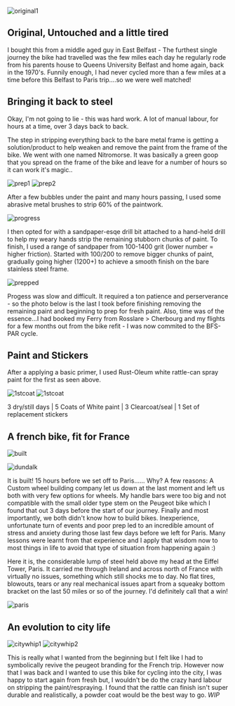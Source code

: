 ![original1](../images/original_vintage.jpg)

## Original, Untouched and a little tired

I bought this from a middle aged guy in East Belfast - The furthest single journey the bike had travelled was the few miles each day he regularly rode from his parents house to Queens University Belfast and home again, back in the 1970's. Funnily enough, I had never cycled more than a few miles at a time before this Belfast to Paris trip....so we were well matched!

## Bringing it back to steel

Okay, I'm not going to lie - this was hard work. A lot of manual labour, for hours at a time, over 3 days back to back.

The step in stripping everything back to the bare metal frame is getting a solution/product to help weaken and remove the paint from the frame of the bike. We went with one named Nitromorse. It was basically a green goop that you spread on the frame of the bike and leave for a number of hours so it can work it's magic..

![prep1](../images/frame_preppn.jpg)
![prep2](../images/preppn.jpg)

After a few bubbles under the paint and many hours passing, I used some abrasive metal brushes to strip 60% of the paintwork.

![progress](../images/almost_there.jpg)

I then opted for with a sandpaper-esqe drill bit attached to a hand-held drill to help my weary hands strip the remaining stubborn chunks of paint. To finish, I used a range of sandpaper from 100-1400 grit (lower number = higher friction). Started with 100/200 to remove bigger chunks of paint, gradually going higher (1200+) to achieve a smooth finish on the bare stainless steel frame.

![prepped](../images/frame_prepped.jpg)

Progess was slow and difficult. It required a ton patience and perserverance - so the photo below is the last I took before finishing removing the remaining paint and beginning to prep for fresh paint. Also, time was of the essence...I had booked my Ferry from Rosslare > Cherbourg and my flights for a few months out from the bike refit - I was now commited to the BFS-PAR cycle.

## Paint and Stickers

After a applying a basic primer, I used Rust-Oleum white rattle-can spray paint for the first as seen above.

![1stcoat](../images/1st_coat.jpg)
![1stcoat](../images/frame_complete.jpg)

3 dry/still days | 5 Coats of White paint | 3 Clearcoat/seal | 1 Set of replacement stickers

## A french bike, fit for France

![built](../images/belfast.jpg)

![dundalk](../images/dundalk.jpg)

It is built! 15 hours before we set off to Paris...... Why? A few reasons: A Custom wheel building company let us down at the last moment and left us both with very few options for wheels. My handle bars were too big and not compatible with the small older type stem on the Peugeot bike which I found that out 3 days before the start of our journey. Finally and most importantly, we both didn't know how to build bikes. Inexperience, unfortunate turn of events and poor prep led to an incredible amount of stress and anxiety during those last few days before we left for Paris. Many lessons were learnt from that experience and I apply that wisdom now to most things in life to avoid that type of situation from happening again :)

Here it is, the considerable lump of steel held above my head at the Eiffel Tower, Paris. It carried me through Ireland and across north of France with virtually no issues, something which still shocks me to day. No flat tires, blowouts, tears or any real mechanical issues apart from a squeaky bottom bracket on the last 50 miles or so of the journey. I'd definitely call that a win!

![paris](../images/bike_full.jpg)

## An evolution to city life

![citywhip1](../images/bikeproj_full.jpeg)
![citywhip2](../images/new_whip.jpg) 

This is really what I wanted from the beginning but I felt like I had to symbolically revive the peugeot branding for the French trip. However now that I was back and I wanted to use this bike for cycling into the city, I was happy to start again from fresh but, I wouldn't be do the crazy hard labour on stripping the paint/respraying. I found that the rattle can finish isn't super durable and realistically, a powder coat would be the best way to go. *WIP*
